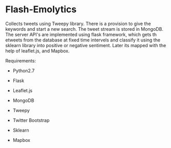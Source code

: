 Flash-Emolytics
================

Collects tweets using Tweepy library. There is a provision to give the keywords
and start a new search. The tweet stream is stored in MongoDB. The server API's
are implemented using flask framework, which gets th etweets from the database
at fixed time intervels and classify it using the sklearn library into positive
or negative sentiment. Later its mapped with the help of leaflet.js, and Mapbox.

Requirements:

* Python2.7

* Flask

* Leaflet.js

* MongoDB

* Tweepy

* Twitter Bootstrap

* Sklearn

* Mapbox
